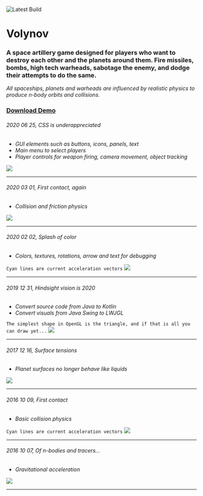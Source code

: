 ![Latest Build](https://github.com/Blaarkies/Volynov/workflows/Latest%20Build/badge.svg?branch=master)

# Volynov
<h3>A space artillery game designed for players who want to destroy each other and the planets around them. 
Fire missiles, bombs, high tech warheads, sabotage the enemy, and dodge their attempts to do 
the same.</h3> 
<i>All spaceships, planets and warheads are influenced by realistic physics to produce n-body orbits 
and collisions.</i>

### [Download Demo](https://github.com/Blaarkies/Volynov/releases/download/latest-build/volynov.zip)

<h6>2020 06 25, CSS is underappreciated</h6>
<ul>
    <li><i>GUI elements such as buttons, icons, panels, text</i></li>
    <li><i>Main menu to select players</i></li>
    <li><i>Player controls for weapon firing, camera movement, object tracking</i></li>
</ul>
<a href="https://github.com/Blaarkies/Volynov/blob/master/assets/css_is_underappreciated.mp4?raw=true">
<img src="https://github.com/Blaarkies/Volynov/blob/master/assets/css_is_underappreciated.png"/>
</a>
<hr></hr>

<h6>2020 03 01, First contact, again </h6>
<ul><li><i>Collision and friction physics</i></li></ul>
<a href="https://github.com/Blaarkies/Volynov/blob/master/assets/first_contact.mp4?raw=true">
<img src="https://github.com/Blaarkies/Volynov/blob/master/assets/first_contact.png"/>
</a>
<hr></hr>

<h6>2020 02 02, Splash of color </h6>
<ul><li><i>Colors, textures, rotations, arrow and text for debugging</i></li></ul>
<code>Cyan lines are current acceleration vectors</code>
<img src="https://github.com/Blaarkies/Volynov/blob/master/assets/splash_of_color.gif"/>
<hr></hr>

<h6>2019 12 31, Hindsight vision is 2020</h6>
<ul>
    <li><i>Convert source code from Java to Kotlin</i></li>
    <li><i>Convert visuals from Java Swing to LWJGL</i></li>
</ul>
<code>The simplest shape in OpenGL is the triangle, and if that is all you can draw yet...</code>
<img src="https://github.com/Blaarkies/Volynov/blob/master/assets/how_to_draw_triangles.gif"/>
<hr></hr>

<h6>2017 12 16, Surface tensions </h6>
<ul><li><i>Planet surfaces no longer behave like liquids</i></li></ul>
<img src="https://github.com/Blaarkies/Volynov/blob/master/assets/reaction_force_from_planets.gif"/>
<hr></hr>

<h6>2016 10 09, First contact</h6>
<ul><li><i>Basic collision physics</i></li></ul>
<code>Cyan lines are current acceleration vectors</code>
<img src="https://github.com/Blaarkies/Volynov/blob/master/assets/first_collisions.gif"/>
<hr></hr>

<h6>2016 10 07, Of n-bodies and tracers...</h6>
<ul><li><i>Gravitational acceleration</i></li></ul>
<img src="https://github.com/Blaarkies/Volynov/blob/master/assets/n_body_tracers.gif"/>
<hr></hr>
